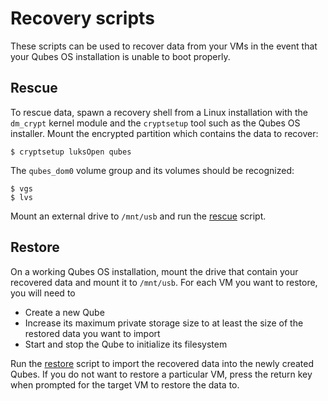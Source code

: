 Recovery scripts
=====
These scripts can be used to recover data from your VMs in the event that your
Qubes OS installation is unable to boot properly.

Rescue
-----
To rescue data, spawn a recovery shell from a Linux installation with the
`dm_crypt` kernel module and the `cryptsetup` tool such as the Qubes OS 
installer. Mount the encrypted partition which contains the data to recover:
```
$ cryptsetup luksOpen qubes
```
The `qubes_dom0` volume group and its volumes should be recognized:
```
$ vgs
$ lvs
```
Mount an external drive to `/mnt/usb` and run the [rescue](rescue) script.

Restore
-----
On a working Qubes OS installation, mount the drive that contain your recovered
data and mount it to `/mnt/usb`. For each VM you want to restore, you will need
to
* Create a new Qube
* Increase its maximum private storage size to at least the size of the restored
data you want to import
* Start and stop the Qube to initialize its filesystem

Run the [restore](restore) script to import the recovered data into the newly
created Qubes. If you do not want to restore a particular VM, press the return
key when prompted for the target VM to restore the data to.

